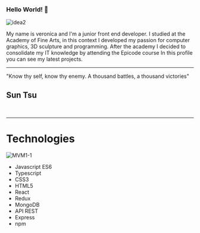 ### Hello World! 👋


![idea2](https://github.com/VeronicaVassallo/veronicavassallo/assets/128144216/d0a9412a-ee4f-4d9d-a984-db1483a076e0)


My name is veronica and I'm a junior front end developer.
I studied at the Academy of Fine Arts, in this context I developed my passion for computer graphics, 
3D sculpture and programming. After the academy I decided to consolidate my IT knowledge by attending the Epicode course
In this profile you can see my latest projects.
<br/>
<hr/>
<p>
 "Know thy self, know thy enemy. A thousand battles, a thousand victories"
</p>
<h2>Sun Tsu</h2>
<br/>
<hr/>
<h1>Technologies</h1>

![MVM1-1](https://github.com/VeronicaVassallo/veronicavassallo/assets/128144216/33c50d08-8b32-4f56-b868-d42225d80220)

<ul>
  <li>
   Javascript ES6
  </li>
  <li>
   Typescript
  </li>
   <li>
   CSS3
  </li>
  <li>
   HTML5
  </li>
   <li>
   React
  </li>
  <li>
   Redux
  </li>
   <li>
   MongoDB
  </li>
   <li>
   API REST
  </li>
    <li>
   Express
  </li>
   <li>
   npm
  </li>
</ul>





